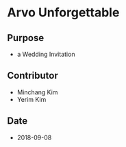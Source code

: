# Arvo Unforgettable

## Purpose

* a Wedding Invitation

## Contributor

* Minchang Kim
* Yerim Kim

## Date

* 2018-09-08
